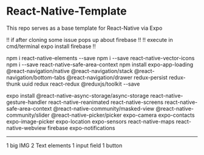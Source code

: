# React-Native-Template

This repo serves as a base template for React-Native via Expo

!! if after cloning some issue pops up about firebase !!
!! execute in cmd/terminal expo install firebase !!


npm i react-native-elements --save
npm i --save react-native-vector-icons
npm i --save react-native-safe-area-context
npm install expo-app-loading @react-navigation/native @react-navigation/stack @react-navigation/bottom-tabs @react-navigation/drawer redux-persist redux-thunk uuid redux react-redux @reduxjs/toolkit --save


expo install @react-native-async-storage/async-storage react-native-gesture-handler react-native-reanimated react-native-screens react-native-safe-area-context @react-native-community/masked-view @react-native-community/slider @react-native-picker/picker expo-camera expo-contacts expo-image-picker expo-location expo-sensors react-native-maps react-native-webview firebase expo-notifications


--- 

1 big IMG
2 Text elements
1 input field
1 button